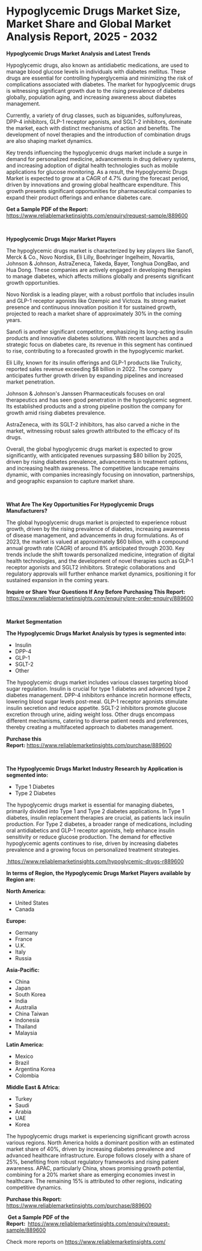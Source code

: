<p><h1>Hypoglycemic Drugs Market Size, Market Share and Global Market Analysis Report, 2025 - 2032</h1></p><p><strong>Hypoglycemic Drugs Market Analysis and Latest Trends</strong></p>
<p><p>Hypoglycemic drugs, also known as antidiabetic medications, are used to manage blood glucose levels in individuals with diabetes mellitus. These drugs are essential for controlling hyperglycemia and minimizing the risk of complications associated with diabetes. The market for hypoglycemic drugs is witnessing significant growth due to the rising prevalence of diabetes globally, population aging, and increasing awareness about diabetes management. </p><p>Currently, a variety of drug classes, such as biguanides, sulfonylureas, DPP-4 inhibitors, GLP-1 receptor agonists, and SGLT-2 inhibitors, dominate the market, each with distinct mechanisms of action and benefits. The development of novel therapies and the introduction of combination drugs are also shaping market dynamics.</p><p>Key trends influencing the hypoglycemic drugs market include a surge in demand for personalized medicine, advancements in drug delivery systems, and increasing adoption of digital health technologies such as mobile applications for glucose monitoring. As a result, the Hypoglycemic Drugs Market is expected to grow at a CAGR of 4.7% during the forecast period, driven by innovations and growing global healthcare expenditure. This growth presents significant opportunities for pharmaceutical companies to expand their product offerings and enhance diabetes care.</p></p>
<p><strong>Get a Sample PDF of the Report:&nbsp;</strong> <a href="https://www.reliablemarketinsights.com/enquiry/request-sample/889600?utm_campaign=3121&utm_medium=2&utm_source=Github&utm_content=ia&utm_term=08032025&utm_id=hypoglycemic-drugs">https://www.reliablemarketinsights.com/enquiry/request-sample/889600</a></p>
<p>&nbsp;</p>
<p><strong>Hypoglycemic Drugs Major Market Players</strong></p>
<p><p>The hypoglycemic drugs market is characterized by key players like Sanofi, Merck & Co., Novo Nordisk, Eli Lilly, Boehringer Ingelheim, Novartis, Johnson & Johnson, AstraZeneca, Takeda, Bayer, Tonghua DongBao, and Hua Dong. These companies are actively engaged in developing therapies to manage diabetes, which affects millions globally and presents significant growth opportunities.</p><p>Novo Nordisk is a leading player, with a robust portfolio that includes insulin and GLP-1 receptor agonists like Ozempic and Victoza. Its strong market presence and continuous innovation position it for sustained growth, projected to reach a market share of approximately 30% in the coming years.</p><p>Sanofi is another significant competitor, emphasizing its long-acting insulin products and innovative diabetes solutions. With recent launches and a strategic focus on diabetes care, its revenue in this segment has continued to rise, contributing to a forecasted growth in the hypoglycemic market.</p><p>Eli Lilly, known for its insulin offerings and GLP-1 products like Trulicity, reported sales revenue exceeding $8 billion in 2022. The company anticipates further growth driven by expanding pipelines and increased market penetration.</p><p>Johnson & Johnson's Janssen Pharmaceuticals focuses on oral therapeutics and has seen good penetration in the hypoglycemic segment. Its established products and a strong pipeline position the company for growth amid rising diabetes prevalence.</p><p>AstraZeneca, with its SGLT-2 inhibitors, has also carved a niche in the market, witnessing robust sales growth attributed to the efficacy of its drugs. </p><p>Overall, the global hypoglycemic drugs market is expected to grow significantly, with anticipated revenues surpassing $80 billion by 2025, driven by rising diabetes prevalence, advancements in treatment options, and increasing health awareness. The competitive landscape remains dynamic, with companies increasingly focusing on innovation, partnerships, and geographic expansion to capture market share.</p></p>
<p>&nbsp;</p>
<p><strong>What Are The Key Opportunities For Hypoglycemic Drugs Manufacturers?</strong></p>
<p><p>The global hypoglycemic drugs market is projected to experience robust growth, driven by the rising prevalence of diabetes, increasing awareness of disease management, and advancements in drug formulations. As of 2023, the market is valued at approximately $60 billion, with a compound annual growth rate (CAGR) of around 8% anticipated through 2030. Key trends include the shift towards personalized medicine, integration of digital health technologies, and the development of novel therapies such as GLP-1 receptor agonists and SGLT2 inhibitors. Strategic collaborations and regulatory approvals will further enhance market dynamics, positioning it for sustained expansion in the coming years.</p></p>
<p><strong>Inquire or Share Your Questions If Any Before Purchasing This Report:</strong> <a href="https://www.reliablemarketinsights.com/enquiry/pre-order-enquiry/889600?utm_campaign=3121&utm_medium=2&utm_source=Github&utm_content=ia&utm_term=08032025&utm_id=hypoglycemic-drugs">https://www.reliablemarketinsights.com/enquiry/pre-order-enquiry/889600</a></p>
<p>&nbsp;</p>
<p><strong>Market Segmentation</strong></p>
<p><strong>The Hypoglycemic Drugs Market Analysis by types is segmented into:</strong></p>
<p><ul><li>Insulin</li><li>DPP-4</li><li>GLP-1</li><li>SGLT-2</li><li>Other</li></ul></p>
<p><p>The hypoglycemic drugs market includes various classes targeting blood sugar regulation. Insulin is crucial for type 1 diabetes and advanced type 2 diabetes management. DPP-4 inhibitors enhance incretin hormone effects, lowering blood sugar levels post-meal. GLP-1 receptor agonists stimulate insulin secretion and reduce appetite. SGLT-2 inhibitors promote glucose excretion through urine, aiding weight loss. Other drugs encompass different mechanisms, catering to diverse patient needs and preferences, thereby creating a multifaceted approach to diabetes management.</p></p>
<p><strong>Purchase this Report:&nbsp;</strong><a href="https://www.reliablemarketinsights.com/purchase/889600?utm_campaign=3121&utm_medium=2&utm_source=Github&utm_content=ia&utm_term=08032025&utm_id=hypoglycemic-drugs">https://www.reliablemarketinsights.com/purchase/889600</a></p>
<p>&nbsp;</p>
<p><strong>The Hypoglycemic Drugs Market Industry Research by Application is segmented into:</strong></p>
<p><ul><li>Type 1 Diabetes</li><li>Type 2 Diabetes</li></ul></p>
<p><p>The hypoglycemic drugs market is essential for managing diabetes, primarily divided into Type 1 and Type 2 diabetes applications. In Type 1 diabetes, insulin replacement therapies are crucial, as patients lack insulin production. For Type 2 diabetes, a broader range of medications, including oral antidiabetics and GLP-1 receptor agonists, help enhance insulin sensitivity or reduce glucose production. The demand for effective hypoglycemic agents continues to rise, driven by increasing diabetes prevalence and a growing focus on personalized treatment strategies.</p></p>
<p><a href="https://www.reliablemarketinsights.com/hypoglycemic-drugs-r889600?utm_campaign=3121&utm_medium=2&utm_source=Github&utm_content=ia&utm_term=08032025&utm_id=hypoglycemic-drugs">&nbsp;https://www.reliablemarketinsights.com/hypoglycemic-drugs-r889600</a></p>
<p><strong>In terms of Region, the Hypoglycemic Drugs Market Players available by Region are:</strong></p>
<p>
    <p> <strong> North America: </strong>
        <ul>
            <li>United States</li>
            <li>Canada</li>
        </ul>
        </p> 
    <p> <strong> Europe: </strong>
        <ul>
            <li>Germany</li>
            <li>France</li>
            <li>U.K.</li>
            <li>Italy</li>
            <li>Russia</li>
        </ul>
        </p> 
    <p> <strong> Asia-Pacific: </strong>
        <ul>
            <li>China</li>
            <li>Japan</li>
            <li>South Korea</li>
            <li>India</li>
            <li>Australia</li>
            <li>China Taiwan</li>
            <li>Indonesia</li>
            <li>Thailand</li>
            <li>Malaysia</li>
        </ul>
        </p> 
    <p> <strong> Latin America: </strong>
        <ul>
            <li>Mexico</li>
            <li>Brazil</li>
            <li>Argentina Korea</li>
            <li>Colombia</li>
        </ul>
        </p> 
    <p> <strong> Middle East & Africa: </strong>
        <ul>
            <li>Turkey</li>
            <li>Saudi</li>
            <li>Arabia</li>
            <li>UAE</li>
            <li>Korea</li>
        </ul>
    </p>
    </p>
<p><p>The hypoglycemic drugs market is experiencing significant growth across various regions. North America holds a dominant position with an estimated market share of 40%, driven by increasing diabetes prevalence and advanced healthcare infrastructure. Europe follows closely with a share of 25%, benefiting from robust regulatory frameworks and rising patient awareness. APAC, particularly China, shows promising growth potential, combining for a 20% market share as emerging economies invest in healthcare. The remaining 15% is attributed to other regions, indicating competitive dynamics.</p></p>
<p><strong>Purchase this Report: </strong><a href="https://www.reliablemarketinsights.com/purchase/889600?utm_campaign=3121&utm_medium=2&utm_source=Github&utm_content=ia&utm_term=08032025&utm_id=hypoglycemic-drugs">https://www.reliablemarketinsights.com/purchase/889600</a></p>
<p>&nbsp;<strong>Get a Sample PDF of the Report:&nbsp;&nbsp;</strong><a href="https://www.reliablemarketinsights.com/enquiry/request-sample/889600?utm_campaign=3121&utm_medium=2&utm_source=Github&utm_content=ia&utm_term=08032025&utm_id=hypoglycemic-drugs">https://www.reliablemarketinsights.com/enquiry/request-sample/889600</a></p>
<p><strong></strong></p>
<p>Check more reports on <a href="https://www.reliablemarketinsights.com/?utm_campaign=3121&utm_medium=2&utm_source=Github&utm_content=ia&utm_term=08032025&utm_id=hypoglycemic-drugs">https://www.reliablemarketinsights.com/</a></p>